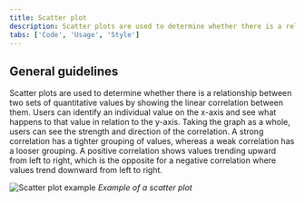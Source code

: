 ```yaml
---
title: Scatter plot
description: Scatter plots are used to determine whether there is a relationship between two sets of quantitative values by showing the linear correlation between them.
tabs: ['Code', 'Usage', 'Style']
---
```


## General guidelines

Scatter plots are used to determine whether there is a relationship between two
sets of quantitative values by showing the linear correlation between them.
Users can identify an individual value on the x-axis and see what happens to
that value in relation to the y-axis. Taking the graph as a whole, users can see
the strength and direction of the correlation. A strong correlation has a
tighter grouping of values, whereas a weak correlation has a looser grouping. A
positive correlation shows values trending upward from left to right, which is
the opposite for a negative correlation where values trend downward from left to
right.

![Scatter plot example](images/usage-scatter-plot.png) _Example of a scatter
plot_
